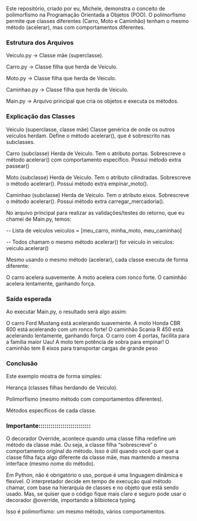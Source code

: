 Este repositório, criado por eu, Michele, demonstra o conceito de polimorfismo na Programação Orientada a Objetos (POO).
O polimorfismo permite que classes diferentes (Carro, Moto e Caminhão) tenham o mesmo método (acelerar), mas com comportamentos diferentes.



### Estrutura dos Arquivos ##

Veiculo.py → Classe mãe (superclasse).

Carro.py → Classe filha que herda de Veiculo.

Moto.py → Classe filha que herda de Veiculo.

Caminhao.py → Classe filha que herda de Veiculo.

Main.py → Arquivo principal que cria os objetos e executa os métodos.



### Explicação das Classes ##

Veiculo (superclasse, classe mãe)
Classe genérica de onde os outros veículos herdam.
Define o método acelerar(), que é sobrescrito nas subclasses.


Carro (subclasse)
Herda de Veiculo.
Tem o atributo portas.
Sobrescreve o método acelerar() com comportamento específico.
Possui método extra passear()


Moto (subclasse)
Herda de Veiculo.
Tem o atributo cilindradas.
Sobrescreve o método acelerar().
Possui método extra empinar_moto().


Caminhao (subclasse)
Herda de Veiculo.
Tem o atributo eixos.
Sobrescreve o método acelerar().
Possui método extra carregar_mercadoria().



No arquivo principal para realizar as validações/testes do retorno, que eu chamei de Main.py, temos:


-- Lista de veículos
veiculos = [meu_carro, minha_moto, meu_caminhao]

-- Todos chamam o mesmo método acelerar()
for veiculo in veiculos:
    veiculo.acelerar()




Mesmo usando o mesmo método (acelerar), cada classe executa de forma diferente:

O carro acelera suavemente.
A moto acelera com ronco forte.
O caminhão acelera lentamente, ganhando força.



### Saída esperada ##


Ao executar Main.py, o resultado será algo assim:

O carro Ford Mustang está acelerando suavemente.
A moto Honda CBR 600 está acelerando com um ronco forte!
O caminhão Scania R 450 está acelerando lentamente, ganhando força.
O carro com 4 portas, facilita para a família maior
Uau! A moto tem potência de sobra para empinar!
O caminhão tem 8 eixos para transportar cargas de grande peso


### Conclusão ##

Este exemplo mostra de forma simples:

Herança (classes filhas herdando de Veiculo).

Polimorfismo (mesmo método com comportamentos diferentes).

Métodos específicos de cada classe.


###  Importante:::::::::::::::::::::::::: ##
O decorador Override, acontece quando uma classe filha redefine um método da classe mãe. Ou seja, a classe filha “sobrescreve” o comportamento original
do método. Isso é útil quando você quer que a classe filha faça algo diferente da classe mãe, mas mantendo a mesma interface (mesmo nome do método).

Em Python, não é obrigatório o uso, porque é uma linguagem dinâmica e flexível. O interpretador decide em tempo de execução qual método chamar, com 
base na hierarquia de classes e no objeto que está sendo usado. Mas, se quiser que o código fique mais claro e seguro pode usar o decorador @override,
importando a blibioteca typing.

Isso é polimorfismo: um mesmo método, vários comportamentos.

